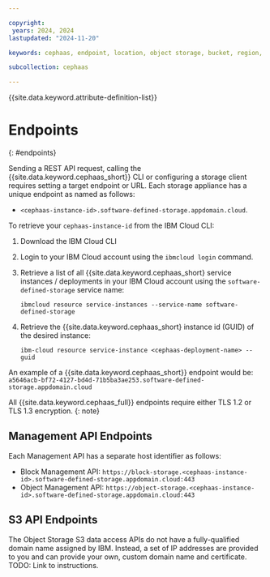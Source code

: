 ```yaml
---

copyright:
 years: 2024, 2024
lastupdated: "2024-11-20"

keywords: cephaas, endpoint, location, object storage, bucket, region, rclone, resiliency

subcollection: cephaas

---
```


{{site.data.keyword.attribute-definition-list}}

# Endpoints
{: #endpoints}

Sending a REST API request, calling the {{site.data.keyword.cephaas_short}} CLI or configuring a storage client requires setting a target endpoint or URL. Each storage appliance has a unique endpoint as named as follows: 
- `<cephaas-instance-id>.software-defined-storage.appdomain.cloud`.  

To retrieve your `cephaas-instance-id` from the IBM Cloud CLI:
1. Download the IBM Cloud CLI
2. Login to your IBM Cloud account using the `ibmcloud login` command.
3. Retrieve a list of all {{site.data.keyword.cephaas_short} service instances / deployments in your IBM Cloud account using the `software-defined-storage` service name:

   `ibmcloud resource service-instances --service-name software-defined-storage`
4. Retrieve the {{site.data.keyword.cephaas_short} instance id (GUID) of the desired instance: 

   `ibm-cloud resource service-instance <cephaas-deployment-name> --guid`

An example of a {{site.data.keyword.cephaas_short}} endpoint would be: `a5646acb-bf72-4127-bd4d-71b5ba3ae253.software-defined-storage.appdomain.cloud`

All {{site.data.keyword.cephaas_full}} endpoints require either TLS 1.2 or TLS 1.3 encryption.
{: note}

## Management API Endpoints
Each Management API has a separate host identifier as follows:
- Block Management API: `https://block-storage.<cephaas-instance-id>.software-defined-storage.appdomain.cloud:443`
- Object Management API: `https://object-storage.<cephaas-instance-id>.software-defined-storage.appdomain.cloud:443`

## S3 API Endpoints
The Object Storage S3 data access APIs do not have a fully-qualified domain name assigned by IBM.  Instead, a set of IP addresses are provided to you and can provide your own, custom domain name and certificate.  TODO:  Link to instructions.
